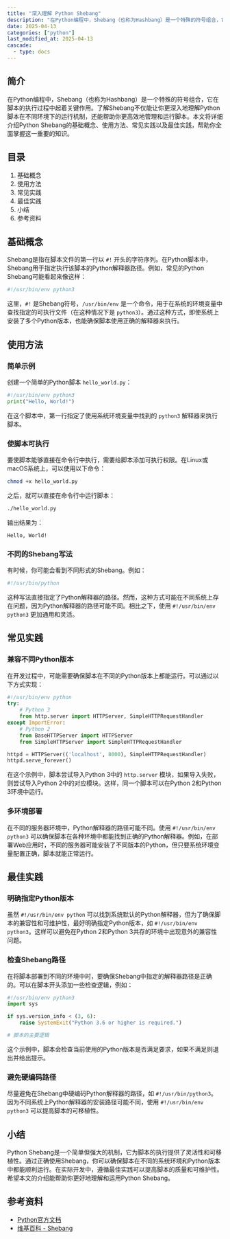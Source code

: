 ```yaml
---
title: "深入理解 Python Shebang"
description: "在Python编程中，Shebang（也称为Hashbang）是一个特殊的符号组合，它在脚本的执行过程中起着关键作用。了解Shebang不仅能让你更深入地理解Python脚本在不同环境下的运行机制，还能帮助你更高效地管理和运行脚本。本文将详细介绍Python Shebang的基础概念、使用方法、常见实践以及最佳实践，帮助你全面掌握这一重要的知识。"
date: 2025-04-13
categories: ["python"]
last_modified_at: 2025-04-13
cascade:
  - type: docs
---
```



## 简介
在Python编程中，Shebang（也称为Hashbang）是一个特殊的符号组合，它在脚本的执行过程中起着关键作用。了解Shebang不仅能让你更深入地理解Python脚本在不同环境下的运行机制，还能帮助你更高效地管理和运行脚本。本文将详细介绍Python Shebang的基础概念、使用方法、常见实践以及最佳实践，帮助你全面掌握这一重要的知识。

<!-- more -->
## 目录
1. 基础概念
2. 使用方法
3. 常见实践
4. 最佳实践
5. 小结
6. 参考资料

## 基础概念
Shebang是指在脚本文件的第一行以 `#!` 开头的字符序列。在Python脚本中，Shebang用于指定执行该脚本的Python解释器路径。例如，常见的Python Shebang可能看起来像这样：
```python
#!/usr/bin/env python3
```
这里，`#!` 是Shebang符号，`/usr/bin/env` 是一个命令，用于在系统的环境变量中查找指定的可执行文件（在这种情况下是 `python3`）。通过这种方式，即使系统上安装了多个Python版本，也能确保脚本使用正确的解释器来执行。

## 使用方法
### 简单示例
创建一个简单的Python脚本 `hello_world.py`：
```python
#!/usr/bin/env python3
print("Hello, World!")
```
在这个脚本中，第一行指定了使用系统环境变量中找到的 `python3` 解释器来执行脚本。

### 使脚本可执行
要使脚本能够直接在命令行中执行，需要给脚本添加可执行权限。在Linux或macOS系统上，可以使用以下命令：
```bash
chmod +x hello_world.py
```
之后，就可以直接在命令行中运行脚本：
```bash
./hello_world.py
```
输出结果为：
```
Hello, World!
```

### 不同的Shebang写法
有时候，你可能会看到不同形式的Shebang。例如：
```python
#!/usr/bin/python
```
这种写法直接指定了Python解释器的路径。然而，这种方式可能在不同系统上存在问题，因为Python解释器的路径可能不同。相比之下，使用 `#!/usr/bin/env python3` 更加通用和灵活。

## 常见实践
### 兼容不同Python版本
在开发过程中，可能需要确保脚本在不同的Python版本上都能运行。可以通过以下方式实现：
```python
#!/usr/bin/env python
try:
    # Python 3
    from http.server import HTTPServer, SimpleHTTPRequestHandler
except ImportError:
    # Python 2
    from BaseHTTPServer import HTTPServer
    from SimpleHTTPServer import SimpleHTTPRequestHandler

httpd = HTTPServer(('localhost', 8000), SimpleHTTPRequestHandler)
httpd.serve_forever()
```
在这个示例中，脚本尝试导入Python 3中的 `http.server` 模块，如果导入失败，则尝试导入Python 2中的对应模块。这样，同一个脚本可以在Python 2和Python 3环境中运行。

### 多环境部署
在不同的服务器环境中，Python解释器的路径可能不同。使用 `#!/usr/bin/env python3` 可以确保脚本在各种环境中都能找到正确的Python解释器。例如，在部署Web应用时，不同的服务器可能安装了不同版本的Python，但只要系统环境变量配置正确，脚本就能正常运行。

## 最佳实践
### 明确指定Python版本
虽然 `#!/usr/bin/env python` 可以找到系统默认的Python解释器，但为了确保脚本的兼容性和可维护性，最好明确指定Python版本，如 `#!/usr/bin/env python3`。这样可以避免在Python 2和Python 3共存的环境中出现意外的兼容性问题。

### 检查Shebang路径
在将脚本部署到不同的环境中时，要确保Shebang中指定的解释器路径是正确的。可以在脚本开头添加一些检查逻辑，例如：
```python
#!/usr/bin/env python3
import sys

if sys.version_info < (3, 6):
    raise SystemExit("Python 3.6 or higher is required.")

# 脚本的主要逻辑
```
这个示例中，脚本会检查当前使用的Python版本是否满足要求，如果不满足则退出并给出提示。

### 避免硬编码路径
尽量避免在Shebang中硬编码Python解释器的路径，如 `#!/usr/bin/python3`。因为不同系统上Python解释器的安装路径可能不同，使用 `#!/usr/bin/env python3` 可以提高脚本的可移植性。

## 小结
Python Shebang是一个简单但强大的机制，它为脚本的执行提供了灵活性和可移植性。通过正确使用Shebang，你可以确保脚本在不同的系统环境和Python版本中都能顺利运行。在实际开发中，遵循最佳实践可以提高脚本的质量和可维护性。希望本文的介绍能帮助你更好地理解和运用Python Shebang。

## 参考资料
- [Python官方文档](https://docs.python.org/3/)
- [维基百科 - Shebang](https://en.wikipedia.org/wiki/Shebang)